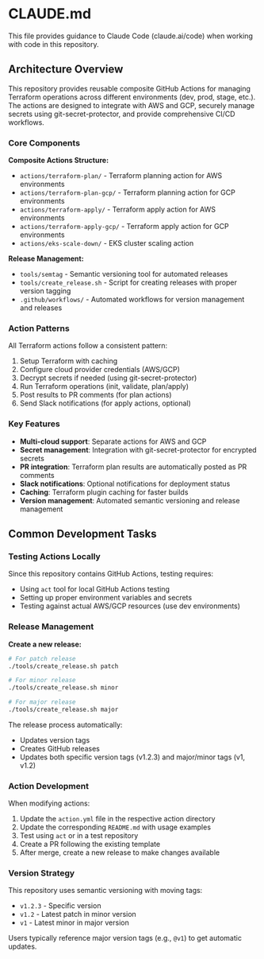 # CLAUDE.md

This file provides guidance to Claude Code (claude.ai/code) when working with code in this repository.

## Architecture Overview

This repository provides reusable composite GitHub Actions for managing Terraform operations across different environments (dev, prod, stage, etc.). The actions are designed to integrate with AWS and GCP, securely manage secrets using git-secret-protector, and provide comprehensive CI/CD workflows.

### Core Components

**Composite Actions Structure:**
- `actions/terraform-plan/` - Terraform planning action for AWS environments
- `actions/terraform-plan-gcp/` - Terraform planning action for GCP environments
- `actions/terraform-apply/` - Terraform apply action for AWS environments
- `actions/terraform-apply-gcp/` - Terraform apply action for GCP environments
- `actions/eks-scale-down/` - EKS cluster scaling action

**Release Management:**
- `tools/semtag` - Semantic versioning tool for automated releases
- `tools/create_release.sh` - Script for creating releases with proper version tagging
- `.github/workflows/` - Automated workflows for version management and releases

### Action Patterns

All Terraform actions follow a consistent pattern:
1. Setup Terraform with caching
2. Configure cloud provider credentials (AWS/GCP)
3. Decrypt secrets if needed (using git-secret-protector)
4. Run Terraform operations (init, validate, plan/apply)
5. Post results to PR comments (for plan actions)
6. Send Slack notifications (for apply actions, optional)

### Key Features

- **Multi-cloud support**: Separate actions for AWS and GCP
- **Secret management**: Integration with git-secret-protector for encrypted secrets
- **PR integration**: Terraform plan results are automatically posted as PR comments
- **Slack notifications**: Optional notifications for deployment status
- **Caching**: Terraform plugin caching for faster builds
- **Version management**: Automated semantic versioning and release management

## Common Development Tasks

### Testing Actions Locally

Since this repository contains GitHub Actions, testing requires:
- Using `act` tool for local GitHub Actions testing
- Setting up proper environment variables and secrets
- Testing against actual AWS/GCP resources (use dev environments)

### Release Management

**Create a new release:**
```bash
# For patch release
./tools/create_release.sh patch

# For minor release
./tools/create_release.sh minor

# For major release
./tools/create_release.sh major
```

The release process automatically:
- Updates version tags
- Creates GitHub releases
- Updates both specific version tags (v1.2.3) and major/minor tags (v1, v1.2)

### Action Development

When modifying actions:
1. Update the `action.yml` file in the respective action directory
2. Update the corresponding `README.md` with usage examples
3. Test using `act` or in a test repository
4. Create a PR following the existing template
5. After merge, create a new release to make changes available

### Version Strategy

This repository uses semantic versioning with moving tags:
- `v1.2.3` - Specific version
- `v1.2` - Latest patch in minor version
- `v1` - Latest minor in major version

Users typically reference major version tags (e.g., `@v1`) to get automatic updates.